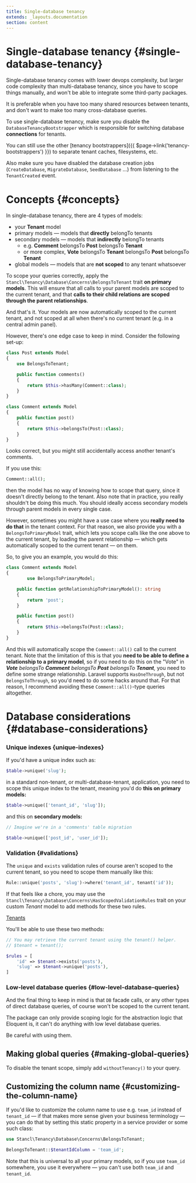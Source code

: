 ```yaml
---
title: Single-database tenancy
extends: _layouts.documentation
section: content
---
```


# Single-database tenancy {#single-database-tenancy}

Single-database tenancy comes with lower devops complexity, but larger code complexity than multi-database tenancy, since you have to scope things manually, and won't be able to integrate some third-party packages.

It is preferable when you have too many shared resources between tenants, and don't want to make too many cross-database queries.

To use single-database tenancy, make sure you disable the `DatabaseTenancyBootstrapper` which is responsible for switching database **connections** for tenants.

You can still use the other [tenancy bootstrappers]({{ $page->link('tenancy-bootstrappers') }}) to separate tenant caches, filesystems, etc.

Also make sure you have disabled the database creation jobs (`CreateDatabase`, `MigrateDatabase`, `SeedDatabase` ...) from listening to the `TenantCreated` event.

# Concepts {#concepts}

In single-database tenancy, there are 4 types of models:

- your **Tenant** model
- primary models — models that **directly** belongTo tenants
- secondary models — models that **indirectly** belongTo tenants
    - e.g. **Comment** belongsTo **Post** belongsTo **Tenant**
    - or more complex, **Vote** belongsTo **Tenant** belongsTo **Post** belongsTo **Tenant**
- global models — models that are **not scoped** to any tenant whatsoever

To scope your queries correctly, apply the `Stancl\Tenancy\Database\Concerns\BelongsToTenant` trait **on primary models**. This will ensure that all calls to your parent models are scoped to the current tenant, and that **calls to their child relations are scoped through the parent relationships**.

And that's it. Your models are now automatically scoped to the current tenant, and not scoped at all when there's no current tenant (e.g. in a central admin panel).

However, there's one edge case to keep in mind. Consider the following set-up:

```php
class Post extends Model
{
    use BelongsToTenant;

    public function comments()
    {
        return $this->hasMany(Comment::class);
    }
}

class Comment extends Model
{
    public function post()
    {
        return $this->belongsTo(Post::class);
    }
}
```

Looks correct, but you might still accidentally access another tenant's comments.

If you use this:

```php
Comment::all();
```

then the model has no way of knowing how to scope that query, since it doesn't directly belong to the tenant. Also note that in practice, you really shouldn't be doing this much. You should ideally access secondary models through parent models in every single case.

However, sometimes you might have a use case where you **really need to do that** in the tenant context. For that reason, we also provide you with a `BelongsToPrimaryModel` trait, which lets you scope calls like the one above to the current tenant, by loading the parent relationship — which gets automatically scoped to the current tenant — on them.

So, to give you an example, you would do this:

```php
class Comment extends Model
{
		use BelongsToPrimaryModel;

    public function getRelationshipToPrimaryModel(): string
    {
        return 'post';
    }

    public function post()
    {
        return $this->belongsTo(Post::class);
    }
}
```

And this will automatically scope the `Comment::all()` call to the current tenant. Note that the limitation of this is that you **need to be able to define a relationship to a primary model**, so if you need to do this on the "Vote" in ***Vote** belongsTo **Comment** belongsTo **Post** belongsTo **Tenant**,* you need to define some strange relationship. Laravel supports `HasOneThrough`, but not `BelongsToThrough`, so you'd need to do some hacks around that. For that reason, I recommend avoiding these `Comment::all()`-type queries altogether.

# Database considerations {#database-considerations}

### Unique indexes {unique-indexes}

If you'd have a unique index such as:

```php
$table->unique('slug');
```

in a standard non-tenant, or multi-database-tenant, application, you need to scope this unique index to the tenant, meaning you'd do **this on primary models:**

```php
$table->unique(['tenant_id', 'slug']);
```

and this on **secondary models:**

```php
// Imagine we're in a 'comments' table migration

$table->unique(['post_id', 'user_id']);
```

### Validation {#validations}

The `unique` and `exists` validation rules of course aren't scoped to the current tenant, so you need to scope them manually like this:

```php
Rule::unique('posts', 'slug')->where('tenant_id', tenant('id'));
```

If that feels like a chore, you may use the `Stancl\Tenancy\Database\Concerns\HasScopedValidationRules` trait on your custom *Tenant* model to add methods for these two rules.

[Tenants](Tenants%20e929a50afae2436c936b323fab4a0f60.md)

You'll be able to use these two methods:

```php
// You may retrieve the current tenant using the tenant() helper.
// $tenant = tenant();

$rules = [
    'id' => $tenant->exists('posts'),
    'slug' => $tenant->unique('posts'),
]
```

### Low-level database queries {#low-level-database-queries}

And the final thing to keep in mind is that `DB` facade calls, or any other types of direct database queries, of course won't be scoped to the current tenant.

The package can only provide scoping logic for the abstraction logic that Eloquent is, it can't do anything with low level database queries.

Be careful with using them.

## Making global queries {#making-global-queries}

To disable the tenant scope, simply add `withoutTenancy()` to your query.

## Customizing the column name {#customizing-the-column-name}

If you'd like to customize the column name to use e.g. `team_id` instead of `tenant_id` — if that makes more sense given your business terminology — you can do that by setting this static property in a service provider or some such class:

```php
use Stancl\Tenancy\Database\Concerns\BelongsToTenant;

BelongsToTenant::$tenantIdColumn = 'team_id';
```

Note that this is universal to all your primary models, so if you use `team_id` somewhere, you use it everywhere — you can't use both `team_id` and `tenant_id`.
